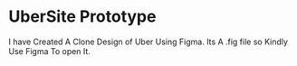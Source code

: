# UberSite Prototype
I have Created A Clone Design of Uber Using Figma. Its A .fig file so Kindly Use Figma To open It.
